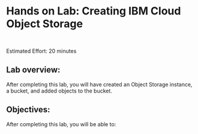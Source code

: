 # Hands on Lab: Creating IBM Cloud Object Storage
## <img href="https://cf-courses-data.s3.us.cloud-object-storage.appdomain.cloud/IBMDeveloperSkillsNetwork-CC0101EN-SkillsNetwork/images/IDSN-logo.png">

Estimated Effort: 20 minutes

## Lab overview:

After completing this lab, you will have created an Object Storage instance, a bucket, and added objects to the bucket.

## Objectives:

After completing this lab, you will be able to:
